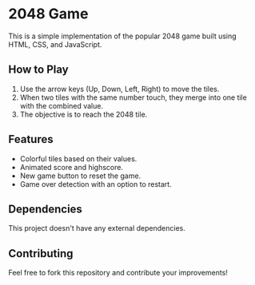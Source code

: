 # 2048 Game

This is a simple implementation of the popular 2048 game built using HTML, CSS, and JavaScript. 

## How to Play

1. Use the arrow keys (Up, Down, Left, Right) to move the tiles.
2. When two tiles with the same number touch, they merge into one tile with the combined value.
3. The objective is to reach the 2048 tile.

## Features

* Colorful tiles based on their values.
* Animated score and highscore.
* New game button to reset the game.
* Game over detection with an option to restart.

## Dependencies

This project doesn't have any external dependencies.

## Contributing

Feel free to fork this repository and contribute your improvements!
